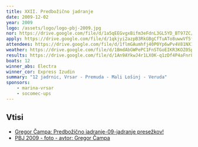 ```yaml
---
title: XXII. Predbožično jadranje
date: 2009-12-02
year: 2009
logo: /assets/logo/logo-pbj-2009.jpg
nor: https://drive.google.com/file/d/1a5qEEGvgxBifm3eFdnL3GL5YD_BT97ZC/view?usp=sharing
apply: https://drive.google.com/file/d/1qkjyi2azpB3RkGBgCfTuATo8uwwVf5fs/view?usp=sharing
attendees: https://drive.google.com/file/d/1flmGAumhfj40P0Yp6wPv4V81NX1TiL0H/view?usp=sharing
weather: https://drive.google.com/file/d/1BmdAbGWPePC1FnSTGoEIKR3KOZ05pqpF/view?usp=sharing
results: https://drive.google.com/file/d/1An9AYkwJ4r1LX0K-q1zDf4P4aFnr8-JJ/view?usp=sharing
boats: 12
winner_abs: Electra
winner_cor: Express Izudin
summary: "12 jadrnic, Vrsar - Premuda - Mali Lošinj - Veruda"
sponsors:
    - marina-vrsar
    - socomec-ups
---
```


## Vtisi
 - [Gregor Čampa: Predbožično jadranje-09-jadranje presežkov!](http://www.jadralniklub-nm.si/si/prispevki/detajl/?id=360)
 - [PBJ 2009 - foto - avtor: Gregor Čampa](https://photos.app.goo.gl/1iiUkLBm5X9gbTBe6)
